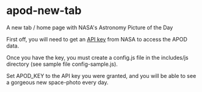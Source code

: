 # apod-new-tab
A new tab / home page with NASA's Astronomy Picture of the Day

First off, you will need to get an <a href="https://api.nasa.gov/index.html#apply-for-an-api-key">API key</a> from NASA to access the APOD data.

Once you have the key, you must create a config.js file in the includes/js directory (see sample file config-sample.js).

Set APOD_KEY to the API key you were granted, and you will be able to see a gorgeous new space-photo every day.
